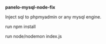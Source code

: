 **panelo-mysql-node-fix**

Inject sql to phpmyadmin or any mysql engine.

run npm install

run node/nodemon index.js
